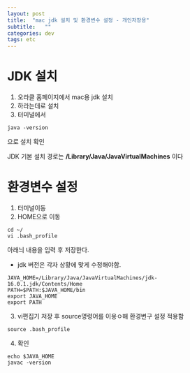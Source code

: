 ```yaml
---
layout: post
title:  "mac jdk 설치 및 환경변수 설정 - 개인저장용"
subtitle:   ""
categories: dev
tags: etc
--- 
```



# JDK 설치

1. 오라클 홈페이지에서 mac용 jdk 설치
2. 하라는데로 설치
3. 터미널에서 
```
java -version 
```
으로 설치 확인

JDK 기본 설치 경로는 **/Library/Java/JavaVirtualMachines** 이다

# 환경변수 설정

1. 터미널이동
2. HOME으로 이동
```
cd ~/  
vi .bash_profile
```

아래늬 내용을 입력 후 저장한다.

* jdk 버전은 각자 상황에 맞게 수정해야함.

```
JAVA_HOME=/Library/Java/JavaVirtualMachines/jdk-16.0.1.jdk/Contents/Home
PATH=$PATH:$JAVA_HOME/bin
export JAVA_HOME
export PATH
```

3. vi편집기 저장 후 source명령어를 이용ㅇ해 환경변구 설정 적용함
```
source .bash_profile
```

4. 확인
```
echo $JAVA_HOME
javac -version
```